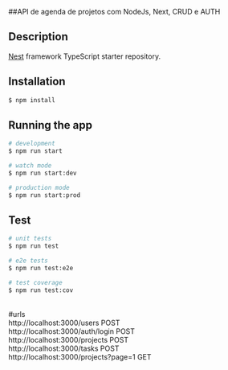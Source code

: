 ##API de agenda de projetos com NodeJs, Next, CRUD e AUTH


## Description

[Nest](https://github.com/nestjs/nest) framework TypeScript starter repository.

## Installation

```bash
$ npm install
```

## Running the app

```bash
# development
$ npm run start

# watch mode
$ npm run start:dev

# production mode
$ npm run start:prod
```

## Test

```bash
# unit tests
$ npm run test

# e2e tests
$ npm run test:e2e

# test coverage
$ npm run test:cov
```
<br />
#urls <br />
http://localhost:3000/users  POST<br />
http://localhost:3000/auth/login POST<br />
http://localhost:3000/projects POST<br />
http://localhost:3000/tasks POST<br />
http://localhost:3000/projects?page=1 GET <br />
